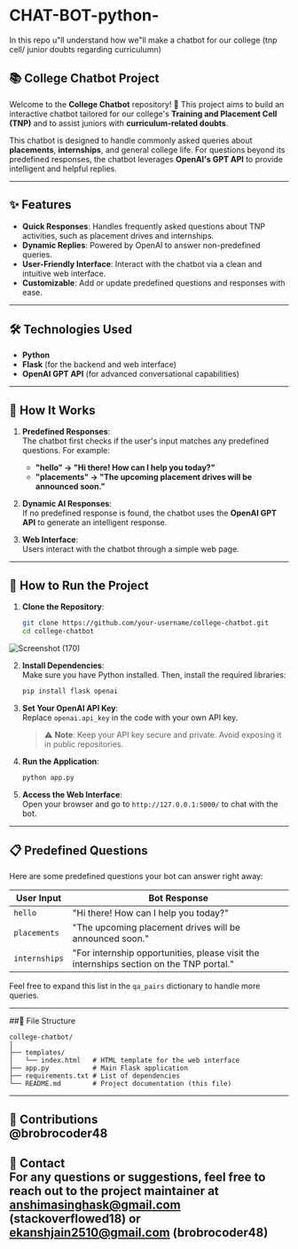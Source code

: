 # CHAT-BOT-python-
In this repo u"ll understand how we"ll make a chatbot for our college (tnp cell/ junior doubts regarding curriculumn)
## 📚 College Chatbot Project  

Welcome to the **College Chatbot** repository! 🚀 This project aims to build an interactive chatbot tailored for our college's **Training and Placement Cell (TNP)** and to assist juniors with **curriculum-related doubts**. 

This chatbot is designed to handle commonly asked queries about **placements**, **internships**, and general college life. For questions beyond its predefined responses, the chatbot leverages **OpenAI's GPT API** to provide intelligent and helpful replies.

---

## ✨ Features  

- **Quick Responses**: Handles frequently asked questions about TNP activities, such as placement drives and internships.  
- **Dynamic Replies**: Powered by OpenAI to answer non-predefined queries.  
- **User-Friendly Interface**: Interact with the chatbot via a clean and intuitive web interface.  
- **Customizable**: Add or update predefined questions and responses with ease.  

---

## 🛠️ Technologies Used  

- **Python**  
- **Flask** (for the backend and web interface)  
- **OpenAI GPT API** (for advanced conversational capabilities)  

---

## 🚀 How It Works  

1. **Predefined Responses**:  
   The chatbot first checks if the user's input matches any predefined questions. For example:  
   - **"hello" → "Hi there! How can I help you today?"**  
   - **"placements" → "The upcoming placement drives will be announced soon."**

2. **Dynamic AI Responses**:  
   If no predefined response is found, the chatbot uses the **OpenAI GPT API** to generate an intelligent response.  

3. **Web Interface**:  
   Users interact with the chatbot through a simple web page.  

---

## 🔧 How to Run the Project  

1. **Clone the Repository**:  
   ```bash  
   git clone https://github.com/your-username/college-chatbot.git  
   cd college-chatbot  
   ```
![Screenshot (170)](https://github.com/user-attachments/assets/df94d84f-e108-4294-9c66-053f7c4e8e7c)

2. **Install Dependencies**:  
   Make sure you have Python installed. Then, install the required libraries:  
   ```bash  
   pip install flask openai  
   ```

3. **Set Your OpenAI API Key**:  
   Replace `openai.api_key` in the code with your own API key.  
   > ⚠️ **Note**: Keep your API key secure and private. Avoid exposing it in public repositories.  

4. **Run the Application**:  
   ```bash  
   python app.py  
   ```  

5. **Access the Web Interface**:  
   Open your browser and go to `http://127.0.0.1:5000/` to chat with the bot.  

---

## 📋 Predefined Questions  

Here are some predefined questions your bot can answer right away:  

| **User Input** | **Bot Response** |  
|----------------|------------------|  
| `hello`        | "Hi there! How can I help you today?" |  
| `placements`   | "The upcoming placement drives will be announced soon." |  
| `internships`  | "For internship opportunities, please visit the internships section on the TNP portal." |  

Feel free to expand this list in the `qa_pairs` dictionary to handle more queries.

---
##📎 File Structure  
```
college-chatbot/  
│  
├── templates/  
│   └── index.html   # HTML template for the web interface  
├── app.py           # Main Flask application  
├── requirements.txt # List of dependencies  
└── README.md        # Project documentation (this file)  
```
---
🙌 Contributions  
@brobrocoder48  
---
 📧 Contact  
For any questions or suggestions, feel free to reach out to the project maintainer at anshimasinghask@gmail.com (stackoverflowed18) or ekanshjain2510@gmail.com (brobrocoder48)  
---  


